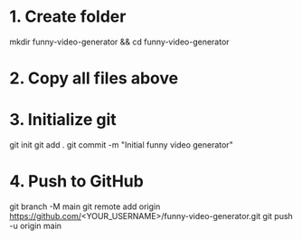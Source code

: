 # 1. Create folder
mkdir funny-video-generator && cd funny-video-generator

# 2. Copy all files above

# 3. Initialize git
git init
git add .
git commit -m "Initial funny video generator"

# 4. Push to GitHub
git branch -M main
git remote add origin https://github.com/<YOUR_USERNAME>/funny-video-generator.git
git push -u origin main
